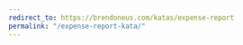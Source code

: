 ```yaml
---
redirect_to: https://brendoneus.com/katas/expense-report
permalink: "/expense-report-kata/"
---
```

